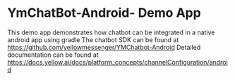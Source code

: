 # YmChatBot-Android- Demo App
This demo app demonstrates how chatbot can be integrated in a native android app using gradle
The chatbot SDK can be found at https://github.com/yellowmessenger/YMChatbot-Android
Detailed documentation can be found at https://docs.yellow.ai/docs/platform_concepts/channelConfiguration/android